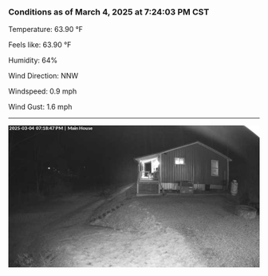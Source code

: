### Conditions as of March 4, 2025 at 7:24:03 PM CST 

Temperature: 63.90 &deg;F

Feels like: 63.90 &deg;F

Humidity: 64%

Wind Direction: NNW

Windspeed: 0.9 mph

Wind Gust: 1.6 mph

---

<img src="./images/latest.jpeg"/>

